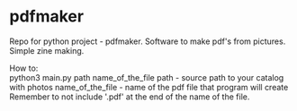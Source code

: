 # pdfmaker
Repo for python project - pdfmaker. Software to make pdf's from pictures. Simple zine making.

How to:<br>
python3 main.py path name_of_the_file
path - source path to your catalog with photos
name_of_the_file - name of the pdf file that program will create
Remember to not include '.pdf' at the end of the name of the file.
